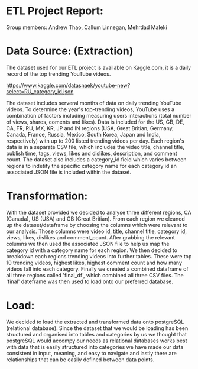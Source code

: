 # ETL Project Report:
Group members: Andrew Thao, Callum Linnegan, Mehrdad Maleki

# Data Source: (Extraction)
The dataset used for our ETL project is available on Kaggle.com, it is a daily record of the top trending YouTube videos.

https://www.kaggle.com/datasnaek/youtube-new?select=RU_category_id.json

The dataset includes serveral months of data on daily trending YouTube videos. To determine the year's top-trending videos, YouTube uses a combination of factors including measuring users interactions (total number of views, shares, coments and likes). Data is included for the US, GB, DE, CA, FR, RU, MX, KR, JP and IN regions (USA, Great Britian, Germany, Canada, France, Russia, Mexico, South Korea, Japan and India, respectively) with up to 200 listed trending videos per day. 
Each region's data is in a separate CSV file, which includes the video title, channel title, publish time, tags, views, likes and dislikes, description, and comment count.
The dataset also includes a category_id field which varies between regions to indetify the specific category name for each category id an associated JSON file is included within the dataset.

# Transformation:
With the dataset provided we decided to analyse three different regions, CA (Canada), US (USA) and GB (Great Britian). From each region we cleaned up the dataset/dataframe by choosing the columns which were relevant to our analysis. Those columns were video id, title, channel title, category id, views, likes, dislikes and comment_count. After grabbing the relevant columns we then used the associated JSON file to help us map the category id with a category name for each region. We then decided to breakdown each regions trending videos into further tables. These were top 10 trending videos, highest likes, highest comment count and how many videos fall into each category. Finally we created a combined dataframe of all three regions called 'final_df', which combined all three CSV files. The 'final' dateframe was then used to load onto our preferred database.

# Load:
We decided to load the extracted and transformed data onto postgreSQL (relational database). Since the dataset that we would be loading has been structured and organised into tables and categories by us we thought that postgreSQL would accompy our needs as relational databases works best with data that is easily structured into categories we have made our data consistent in input, meaning, and easy to navigate and lastly there are relationships that can be easily defined between data points.
